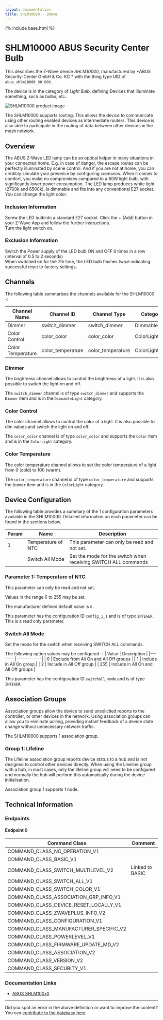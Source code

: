 ```yaml
---
layout: documentation
title: SHLM10000 - ZWave
---
```


{% include base.html %}

# SHLM10000 ABUS Security Center Bulb
This describes the Z-Wave device *SHLM10000*, manufactured by *ABUS Security-Center GmbH & Co. KG * with the thing type UID of ```abus_shlm10000_00_000```.

The device is in the category of *Light Bulb*, defining Devices that illuminate something, such as bulbs, etc..

![SHLM10000 product image](https://opensmarthouse.org/zwavedatabase/1183/image/)


The SHLM10000 supports routing. This allows the device to communicate using other routing enabled devices as intermediate routers.  This device is also able to participate in the routing of data between other devices in the mesh network.

## Overview

The ABUS Z-Wave LED lamp can be an optical helper in many situations in your connected home. E.g. in case of danger, the escape routes can be perfectly illuminated by scene control. And if you are not at home, you can credibly simulate your presence by configuring scenarios. When it comes to comfort, you make no compromises compared to a 60W light bulb, with significantly lower power consumption. The LED lamp produces white light (2700k and 6500k), is dimmable and fits into any conventional E27 socket. You can change the light color.

### Inclusion Information

Screw the LED bulbinto a standard E27 socket. Click the + (Add) button in your Z-Wave App and follow the further instructions.  
Turn the light switch on.

### Exclusion Information

Switch the Power supply of the LED bulb ON and OFF 6 times in a row (interval of 0.5 to 2 seconds)  
When switched on for the 7th time, the LED bulb flashes twice indicating successful reset to factory settings.

## Channels

The following table summarises the channels available for the SHLM10000 -:

| Channel Name | Channel ID | Channel Type | Category | Item Type |
|--------------|------------|--------------|----------|-----------|
| Dimmer | switch_dimmer | switch_dimmer | DimmableLight | Dimmer | 
| Color Control | color_color | color_color | ColorLight | Color | 
| Color Temperature | color_temperature | color_temperature | ColorLight | Dimmer | 

### Dimmer
The brightness channel allows to control the brightness of a light.
            It is also possible to switch the light on and off.

The ```switch_dimmer``` channel is of type ```switch_dimmer``` and supports the ```Dimmer``` item and is in the ```DimmableLight``` category.

### Color Control
The color channel allows to control the color of a light.
            It is also possible to dim values and switch the light on and off.

The ```color_color``` channel is of type ```color_color``` and supports the ```Color``` item and is in the ```ColorLight``` category.

### Color Temperature
The color temperature channel allows to set the color
            temperature of a light from 0 (cold) to 100 (warm).

The ```color_temperature``` channel is of type ```color_temperature``` and supports the ```Dimmer``` item and is in the ```ColorLight``` category.



## Device Configuration

The following table provides a summary of the 1 configuration parameters available in the SHLM10000.
Detailed information on each parameter can be found in the sections below.

| Param | Name  | Description |
|-------|-------|-------------|
| 1 | Temperature of NTC | This parameter can only be read and not set. |
|  | Switch All Mode | Set the mode for the switch when receiving SWITCH ALL commands |

### Parameter 1: Temperature of NTC

This parameter can only be read and not set.

Values in the range 0 to 255 may be set.

The manufacturer defined default value is ```0```.

This parameter has the configuration ID ```config_1_1``` and is of type ```INTEGER```.
This is a read only parameter.

### Switch All Mode

Set the mode for the switch when receiving SWITCH ALL commands.

The following option values may be configured -:
| Value  | Description |
|--------|-------------|
| 0 | Exclude from All On and All Off groups |
| 1 | Include in All On group |
| 2 | Include in All Off group |
| 255 | Include in All On and All Off groups |

This parameter has the configuration ID ```switchall_mode``` and is of type ```INTEGER```.


## Association Groups

Association groups allow the device to send unsolicited reports to the controller, or other devices in the network. Using association groups can allow you to eliminate polling, providing instant feedback of a device state change without unnecessary network traffic.

The SHLM10000 supports 1 association group.

### Group 1: Lifeline

The Lifeline association group reports device status to a hub and is not designed to control other devices directly. When using the Lineline group with a hub, in most cases, only the lifeline group will need to be configured and normally the hub will perform this automatically during the device initialisation.

Association group 1 supports 1 node.

## Technical Information

### Endpoints

#### Endpoint 0

| Command Class | Comment |
|---------------|---------|
| COMMAND_CLASS_NO_OPERATION_V1| |
| COMMAND_CLASS_BASIC_V1| |
| COMMAND_CLASS_SWITCH_MULTILEVEL_V2| Linked to BASIC|
| COMMAND_CLASS_SWITCH_ALL_V1| |
| COMMAND_CLASS_SWITCH_COLOR_V1| |
| COMMAND_CLASS_ASSOCIATION_GRP_INFO_V1| |
| COMMAND_CLASS_DEVICE_RESET_LOCALLY_V1| |
| COMMAND_CLASS_ZWAVEPLUS_INFO_V2| |
| COMMAND_CLASS_CONFIGURATION_V1| |
| COMMAND_CLASS_MANUFACTURER_SPECIFIC_V2| |
| COMMAND_CLASS_POWERLEVEL_V1| |
| COMMAND_CLASS_FIRMWARE_UPDATE_MD_V2| |
| COMMAND_CLASS_ASSOCIATION_V2| |
| COMMAND_CLASS_VERSION_V2| |
| COMMAND_CLASS_SECURITY_V1| |

### Documentation Links

* [ABUS SHLM100x0](https://opensmarthouse.org/zwavedatabase/1183/ABUS-SHLM100x0-BDA-EN-1-3.pdf)

---

Did you spot an error in the above definition or want to improve the content?
You can [contribute to the database here](https://opensmarthouse.org/zwavedatabase/1183).
